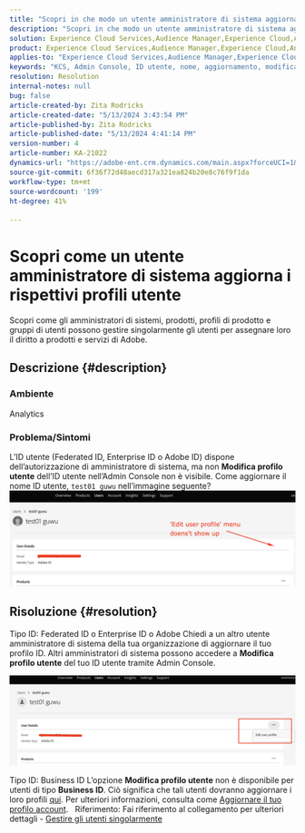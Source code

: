 ```yaml
---
title: "Scopri in che modo un utente amministratore di sistema aggiorna i rispettivi profili utente"
description: "Scopri in che modo un utente amministratore di sistema aggiorna i rispettivi profili utente"
solution: Experience Cloud Services,Audience Manager,Experience Cloud,Analytics,Target,Admin
product: Experience Cloud Services,Audience Manager,Experience Cloud,Analytics,Target,Admin
applies-to: "Experience Cloud Services,Audience Manager,Experience Cloud,Analytics,Target,Admin"
keywords: "KCS, Admin Console, ID utente, nome, aggiornamento, modifica, "
resolution: Resolution
internal-notes: null
bug: false
article-created-by: Zita Rodricks
article-created-date: "5/13/2024 3:43:54 PM"
article-published-by: Zita Rodricks
article-published-date: "5/13/2024 4:41:14 PM"
version-number: 4
article-number: KA-21022
dynamics-url: "https://adobe-ent.crm.dynamics.com/main.aspx?forceUCI=1&pagetype=entityrecord&etn=knowledgearticle&id=e6196c94-3f11-ef11-9f8a-6045bd03c412"
source-git-commit: 6f36f72d48aecd317a321ea824b20e8c76f9f1da
workflow-type: tm+mt
source-wordcount: '199'
ht-degree: 41%

---
```


# Scopri come un utente amministratore di sistema aggiorna i rispettivi profili utente


Scopri come gli amministratori di sistemi, prodotti, profili di prodotto e gruppi di utenti possono gestire singolarmente gli utenti per assegnare loro il diritto a prodotti e servizi di Adobe.

## Descrizione {#description}


### <b>Ambiente</b>

Analytics

### Problema/Sintomi

L’ID utente (Federated ID, Enterprise ID o Adobe ID) dispone dell’autorizzazione di amministratore di sistema, ma non <b>Modifica profilo utente</b> dell’ID utente nell’Admin Console non è visibile. Come aggiornare il nome ID utente, `test01 guwu` nell’immagine seguente? ![](assets/___ea196c94-3f11-ef11-9f8a-6045bd03c412___.png)


## Risoluzione {#resolution}


Tipo ID: Federated ID o Enterprise ID o Adobe
Chiedi a un altro utente amministratore di sistema della tua organizzazione di aggiornare il tuo profilo ID. Altri amministratori di sistema possono accedere a <b>Modifica profilo utente</b> del tuo ID utente tramite Admin Console.

![](assets/5d528b6b-4667-ed11-9561-6045bd006e5a.png)

Tipo ID: Business ID
L’opzione <b>Modifica profilo utente</b> non è disponibile per utenti di tipo <b>Business ID</b>. Ciò significa che tali utenti dovranno aggiornare i loro profili [qui](https://account.adobe.com/profile). Per ulteriori informazioni, consulta come [Aggiornare il tuo profilo account](https://helpx.adobe.com/it/manage-account/using/edit-adobe-account-personal-profile.html).
 
Riferimento: Fai riferimento al collegamento per ulteriori dettagli - [Gestire gli utenti singolarmente](https://helpx.adobe.com/it/enterprise/using/manage-users-individually.html)
